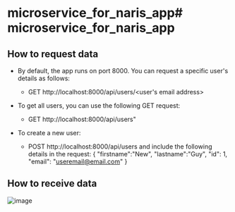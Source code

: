 # microservice_for_naris_app# microservice_for_naris_app

## How to request data
- By default, the app runs on port 8000. You can request a specific user's details as follows:
  - GET http://localhost:8000/api/users/<user's email address>
- To get all users, you can use the following GET request:
  - GET http://localhost:8000/api/users"

- To create a new user:
  - POST http://localhost:8000/api/users
and include the following details in the request:
{
    "firstname":"New",
    "lastname":"Guy",
    "id": 1,
    "email": "useremail@email.com"
}


## How to receive data

![image](https://user-images.githubusercontent.com/6415751/199136668-2baab98c-03b0-458d-aa82-7dfe61a0c38b.png)
